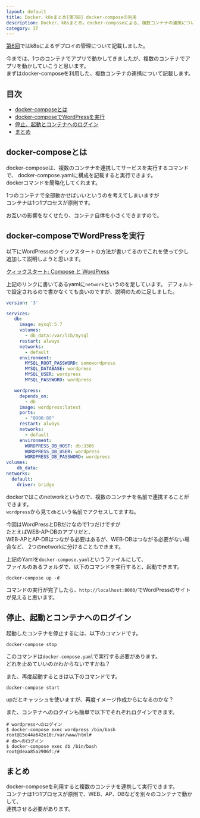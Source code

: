 ```yaml
---
layout: default
title: Docker、k8sまとめ[第7回] docker-composeの利用
description: Docker、k8sまとめ。docker-composeによる、複数コンテナの連携について記載します。
category: IT
---
```


[第6回](/it/container/containerPart06.html)ではk8sによるデプロイの管理について記載しました。

今までは、1つのコンテナでアプリで動かしてきましたが、複数のコンテナでアプリを動かしていこうと思います。  
まずはdocker-composeを利用した、複数コンテナの連携について記載します。

## 目次

- [docker-composeとは](#anchor1)  
- [docker-composeでWordPressを実行](#anchor2)  
- [停止、起動とコンテナへのログイン](#anchor3)  
- [まとめ](#anchor4)  

<a id="anchor1"></a>

## docker-composeとは

docker-composeは、複数のコンテナを連携してサービスを実行するコマンドで、
docker-compose.yamlに構成を記載すると実行できます。  
dockerコマンドを簡略化してくれます。

1つのコンテナで全部動かせばいいというのを考えてしまいますが  
コンテナは1つ1プロセスが原則です。

お互いの影響をなくせたり、コンテナ自体を小さくできますので。

<a id="anchor2"></a>

## docker-composeでWordPressを実行

以下にWordPressのクイックスタートの方法が書いてるのでこれを使って少し追加して説明しようと思います。

[クィックスタート: Compose と WordPress](https://docs.docker.jp/compose/wordpress.html)

上記のリンクに書いてあるyamlに`network`というのを足しています。
デフォルトで設定されるので書かなくても良いのですが、説明のために足しました。
```Yaml
version: '3'

services:
   db:
     image: mysql:5.7
     volumes:
       - db_data:/var/lib/mysql
     restart: always
     networks:
       - default
     environment:
       MYSQL_ROOT_PASSWORD: somewordpress
       MYSQL_DATABASE: wordpress
       MYSQL_USER: wordpress
       MYSQL_PASSWORD: wordpress

   wordpress:
     depends_on:
       - db
     image: wordpress:latest
     ports:
       - "8000:80"
     restart: always
     networks:
       - default
     environment:
       WORDPRESS_DB_HOST: db:3306
       WORDPRESS_DB_USER: wordpress
       WORDPRESS_DB_PASSWORD: wordpress
volumes:
    db_data:
networks:
  default:
    driver: bridge
```

dockerではこのnetworkというので、複数のコンテナを名前で連携することができます。   
`wordpress`から見て`db`という名前でアクセスしてますね。

今回はWordPressとDBだけなので1つだけですが  
たとえばWEB-AP-DBのアプリだと、  
WEB-APとAP-DBはつながる必要はあるが、WEB-DBはつながる必要がない場合など、
2つのnetworkに分けることもできます。

上記のYamlを`docker-compose.yaml`というファイルにして、  
ファイルのあるフォルダで、以下のコマンドを実行すると、起動できます。

```
docker-compose up -d
```

コマンドの実行が完了したら、`http://localhost:8000/`でWordPressのサイトが見えると思います。

<a id="anchor3"></a>

## 停止、起動とコンテナへのログイン

起動したコンテナを停止するには、以下のコマンドです。
```
docker-compose stop
```

このコマンドは`docker-compose.yaml`で実行する必要があります。  
どれを止めていいのかわからないですかね？

また、再度起動するときは以下のコマンドです。
```
docker-compose start
```
upだとキャッシュを使いますが、再度イメージ作成からになるのかな？

また、コンテナへのログインも簡単で以下でそれぞれログインできます。
```Shell
# wordpressへのログイン
$ docker-compose exec wordpress /bin/bash
root@15e44a642e10:/var/www/html#
# dbへのログイン
$ docker-compose exec db /bin/bash
root@deaa85a2906f:/#
```

<a id="anchor4"></a>

## まとめ

docker-composeを利用すると複数のコンテナを連携して実行できます。  
コンテナは1つ1プロセスが原則で、WEB、AP、DBなどを別々のコンテナで動かして、  
連携させる必要があります。